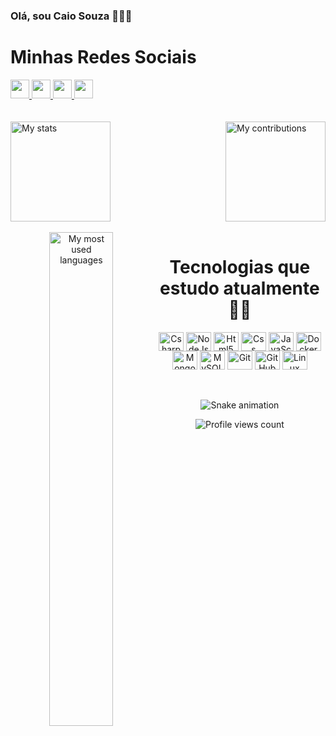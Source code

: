 ### Olá, sou Caio Souza 👋🐱‍👤

<div>
  <h1>Minhas Redes Sociais</h1>
  <a href="mailto: caiousouza@gmail.com">
      <img width="30" src="https://icongr.am/simple/gmail.svg?size=30&color=ffffff&colored=false">
  </a>
  <a href="https://github.com/caiousouza">
      <img width="30" src="https://icongr.am/simple/github.svg?size=100&color=ffffff&colored=false">
  </a>
  <a href="https://www.instagram.com/kayn_dsi/">
      <img width="30" src="https://icongr.am/simple/instagram.svg?size=100&color=ffffff&colored=false">
  </a>
  <a href="https://www.linkedin.com/in/caio-souza-queiroz-020691163/">
      <img width="30" src="https://icongr.am/devicon/linkedin-plain.svg?size=30&color=ffffff">
  </a>
</div>
</br></br>

<div aligh="center">
  <img height="160pc" src="https://github-readme-stats.vercel.app/api?username=caiousouza&show_icons=true&theme=graywhite" alt="My stats" />
  <img align="right" height="160px%" src="https://github-readme-streak-stats.herokuapp.com?user=caiousouza&theme=graywhite" alt="My contributions" />
</div>

<div  align="center"> 
  <div style="display: inline_block"><br>
    <img align="left" height="45%" src="https://github-readme-stats-git-masterrstaa-rickstaa.vercel.app/api/top-langs/?username=caiousouza&show_icons=true&langs_count=10&layout=compact&theme=graywhite&count_private=true&hide=shaderlab,rpc,glsl,hlsl,cmake,asp" alt="My most used languages">
    <h1 align="center">Tecnologias que estudo atualmente 🐱‍💻</h1>
  <img align="center" height="30" width="40" alt="Csharp" src="https://icongr.am/devicon/csharp-line.svg?size=100&color=ffffff">
  <img align="center" height="30" width="40" alt="NodeJs" src="https://icongr.am/devicon/nodejs-plain.svg?size=100&color=ffffff">
  <img align="center" height="30" width="40" alt="Html5" src="https://icongr.am/devicon/html5-plain-wordmark.svg?size=100&color=ffffff">
  <img align="center" height="30" width="40" alt="Css" src="https://icongr.am/devicon/css3-plain-wordmark.svg?size=100&color=ffffff">
  <img align="center" height="30" width="40" alt="JavaScript" src="https://icongr.am/devicon/javascript-plain.svg?size=100&color=ffffff">
  <img align="center" height="30" width="40" alt="Docker" src="https://icongr.am/devicon/docker-plain-wordmark.svg?size=100&color=ffffff">
  <img align="center" height="30" width="40" alt="MongoDB" src="https://icongr.am/devicon/mongodb-plain.svg?size=100&color=ffffff">
  <img align="center" height="30" width="40" alt="MySQL" src="https://icongr.am/devicon/mysql-plain.svg?size=100&color=ffffff">
  <img align="center" height="30" width="40" alt="Git" src="https://icongr.am/devicon/git-plain.svg?size=100&color=ffffff">
  <img align="center" height="30" width="40" alt="GitHub" src="https://icongr.am/simple/github.svg?size=100&color=ffffff&colored=false">
  <img align="center" height="30" width="40" alt="Linux" src="https://icongr.am/simple/linux.svg?size=100&color=ffffff&colored=false">
</div>
</br></br>
  
  ![Snake animation](https://github.com/caiousouza/caiousouza/blob/output/github-contribution-grid-snake.svg)
  
<div align="center">
    <img src="https://komarev.com/ghpvc/?username=caiousouza&&style=flat-square" alt="Profile views count"/>
</div>
